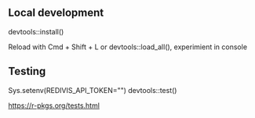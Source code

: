 ## Local development
devtools::install()

Reload with Cmd + Shift + L or devtools::load_all(), experimient in console

## Testing
Sys.setenv(REDIVIS_API_TOKEN="<TOKEN>")
devtools::test()

https://r-pkgs.org/tests.html